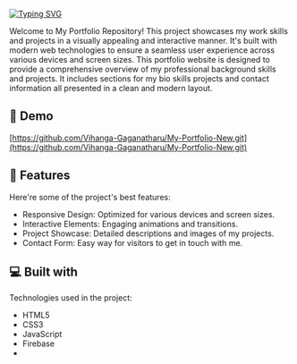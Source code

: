 
<a href="https://git.io/typing-svg"><img src="https://readme-typing-svg.herokuapp.com?font=Poppins&weight=500&size=60&pause=1000&center=true&vCenter=true&random=false&width=1200&height=80&lines=My+Portfoli" alt="Typing SVG" /></a>

<p id="description">Welcome to My Portfolio Repository! This project showcases my work skills and projects in a visually appealing and interactive manner. It's built with modern web technologies to ensure a seamless user experience across various devices and screen sizes. This portfolio website is designed to provide a comprehensive overview of my professional background skills and projects. It includes sections for my bio skills projects and contact information all presented in a clean and modern layout.</p>

<h2>🚀 Demo</h2>

[https://github.com/Vihanga-Gaganatharu/My-Portfolio-New.git](https://github.com/Vihanga-Gaganatharu/My-Portfolio-New.git)

  
  
<h2>🧐 Features</h2>

Here're some of the project's best features:

*   Responsive Design: Optimized for various devices and screen sizes.
*   Interactive Elements: Engaging animations and transitions.
*   Project Showcase: Detailed descriptions and images of my projects.
*   Contact Form: Easy way for visitors to get in touch with me.

  
<h2>💻 Built with</h2>

Technologies used in the project:

*   HTML5
*   CSS3
*   JavaScript
*   Firebase
*   
